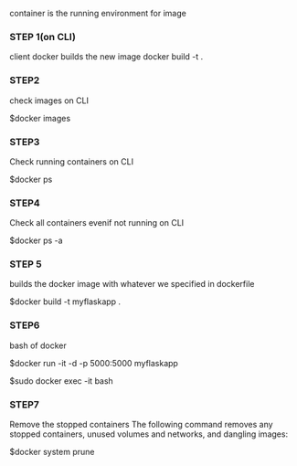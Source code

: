 container is the running environment for image

### STEP 1(on CLI)

client  docker builds the new image
docker build -t <new-image-name> .

### STEP2

check images on CLI

$docker images

### STEP3

Check running containers on CLI

$docker ps

### STEP4

Check all containers evenif not running on CLI

$docker ps -a

### STEP 5

builds the docker image with whatever we specified in dockerfile

$docker build -t myflaskapp .

### STEP6

bash of docker

$docker run -it -d -p 5000:5000 myflaskapp

$sudo docker exec -it <container-id> bash

### STEP7

Remove the stopped containers
The following command removes any stopped containers, unused volumes and networks, and dangling images:

$docker system prune
